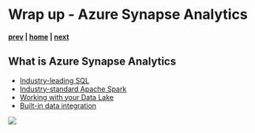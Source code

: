 # Wrap up - Azure Synapse Analytics

#### [prev](./introduction.md) | [home](./readme.md)  | [next](./databasetemplates.md)

## What is Azure Synapse Analytics 

*  [Industry-leading SQL](https://learn.microsoft.com/en-us/azure/synapse-analytics/overview-what-is#industry-leading-sql)
*  [Industry-standard Apache Spark](https://learn.microsoft.com/en-us/azure/synapse-analytics/overview-what-is#industry-standard-apache-spark)
*  [Working with your Data Lake](https://learn.microsoft.com/en-us/azure/synapse-analytics/overview-what-is#working-with-your-data-lake)
*  [Built-in data integration](https://learn.microsoft.com/en-us/azure/synapse-analytics/overview-what-is#built-in-data-integration)

![](/images/databaseTemplates_azureSynapse.png)